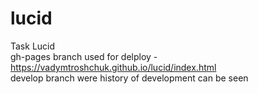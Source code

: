 # lucid
Task Lucid<br>
gh-pages branch used for delploy - https://vadymtroshchuk.github.io/lucid/index.html<br>
develop branch were history of development can be seen
